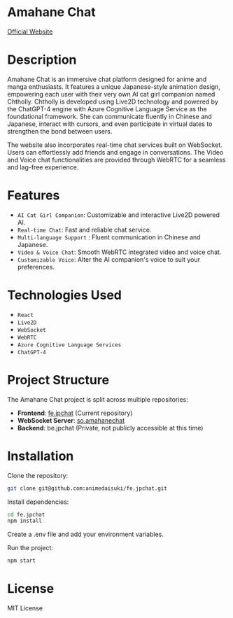 # Amahane Chat
[Official Website](https://amahanechat.org/register)

# Description
Amahane Chat is an immersive chat platform designed for anime and manga enthusiasts. It features a unique Japanese-style animation design, empowering each user with their very own AI cat girl companion named Chtholly. Chtholly is developed using Live2D technology and powered by the ChatGPT-4 engine with Azure Cognitive Language Service as the foundational framework. She can communicate fluently in Chinese and Japanese, interact with cursors, and even participate in virtual dates to strengthen the bond between users.

The website also incorporates real-time chat services built on WebSocket. Users can effortlessly add friends and engage in conversations. The Video and Voice chat functionalities are provided through WebRTC for a seamless and lag-free experience.

# Features
- `AI Cat Girl Companion`: Customizable and interactive Live2D powered AI.
- `Real-time Chat`: Fast and reliable chat service.
- `Multi-language Support` : Fluent communication in Chinese and Japanese.
- `Video & Voice Chat`: Smooth WebRTC integrated video and voice chat.
- `Customizable Voice`: Alter the AI companion's voice to suit your preferences.

# Technologies Used
- `React`
- `Live2D`
- `WebSocket`
- `WebRTC`
- `Azure Cognitive Language Services`
- `ChatGPT-4`

# Project Structure
The Amahane Chat project is split across multiple repositories:

- **Frontend**: [fe.jpchat](https://github.com/animedaisuki/fe.jpchat) (Current repository)
- **WebSocket Server**: [so.amahanechat](https://github.com/animedaisuki/socket.amahanechat) 
- **Backend**: be.jpchat (Private, not publicly accessible at this time)


# Installation
Clone the repository:
```bash
git clone git@github.com:animedaisuki/fe.jpchat.git
```

Install dependencies:
```bash
cd fe.jpchat
npm install
```

Create a .env file and add your environment variables.

Run the project:

```bash
npm start
```

# License
MIT License
